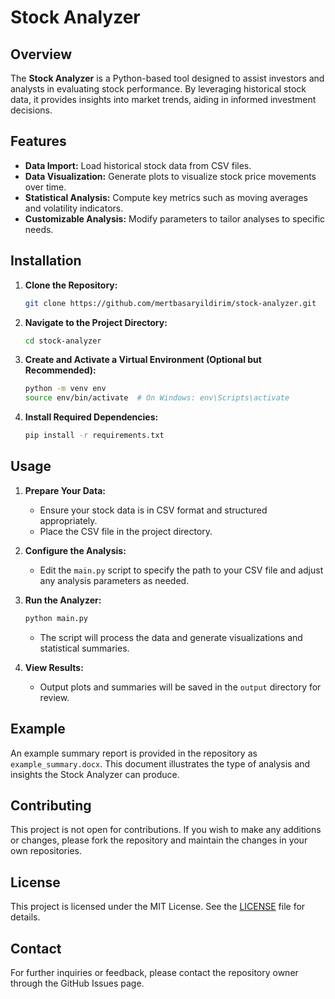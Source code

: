 # Stock Analyzer

## Overview

The **Stock Analyzer** is a Python-based tool designed to assist investors and analysts in evaluating stock performance. By leveraging historical stock data, it provides insights into market trends, aiding in informed investment decisions.

## Features

- **Data Import:** Load historical stock data from CSV files.
- **Data Visualization:** Generate plots to visualize stock price movements over time.
- **Statistical Analysis:** Compute key metrics such as moving averages and volatility indicators.
- **Customizable Analysis:** Modify parameters to tailor analyses to specific needs.

## Installation

1. **Clone the Repository:**
   ```bash
   git clone https://github.com/mertbasaryildirim/stock-analyzer.git
   ```
2. **Navigate to the Project Directory:**
   ```bash
   cd stock-analyzer
   ```
3. **Create and Activate a Virtual Environment (Optional but Recommended):**
   ```bash
   python -m venv env
   source env/bin/activate  # On Windows: env\Scripts\activate
   ```
4. **Install Required Dependencies:**
   ```bash
   pip install -r requirements.txt
   ```

## Usage

1. **Prepare Your Data:**
   - Ensure your stock data is in CSV format and structured appropriately.
   - Place the CSV file in the project directory.

2. **Configure the Analysis:**
   - Edit the `main.py` script to specify the path to your CSV file and adjust any analysis parameters as needed.

3. **Run the Analyzer:**
   ```bash
   python main.py
   ```
   - The script will process the data and generate visualizations and statistical summaries.

4. **View Results:**
   - Output plots and summaries will be saved in the `output` directory for review.

## Example

An example summary report is provided in the repository as `example_summary.docx`. This document illustrates the type of analysis and insights the Stock Analyzer can produce.

## Contributing

This project is not open for contributions. If you wish to make any additions or changes, please fork the repository and maintain the changes in your own repositories.

## License

This project is licensed under the MIT License. See the [LICENSE](LICENSE) file for details.

## Contact

For further inquiries or feedback, please contact the repository owner through the GitHub Issues page.

